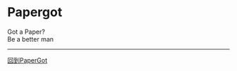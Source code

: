 # Papergot
Got a Paper?<br>
Be a better man
<hr>
<a href="http://www.papergot.com" target="_blank">回到PaperGot</a><br>
